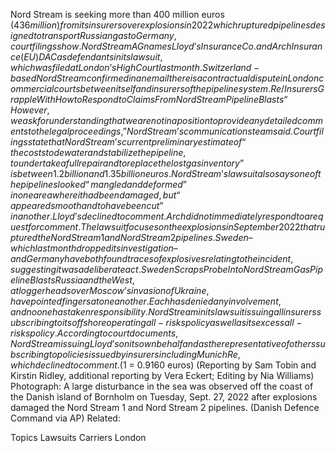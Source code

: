 Nord Stream is seeking more than 400 million euros ($436 million) from its insurers over explosions in 2022 which ruptured pipelines designed to transport Russian gas to Germany, court filings show.
Nord Stream AG names Lloyd’s Insurance Co. and Arch Insurance (EU) DAC as defendants in its lawsuit, which was filed at London’s High Court last month.
Switzerland-based Nord Stream confirmed in an email there is a contractual dispute in London commercial courts between itself and insurers of the pipeline system.
Re/Insurers Grapple With How to Respond to Claims From Nord Stream Pipeline Blasts
“However, we ask for understanding that we are not in a position to provide any detailed comments to the legal proceedings,” Nord Stream’s communications team said.
Court filings state that Nord Stream’s current preliminary estimate of “the costs to dewater and stabilize the pipeline, to undertake a full repair and to replace the lost gas inventory” is between 1.2 billion and 1.35 billion euros.
Nord Stream’s lawsuit also says one of the pipelines looked “mangled and deformed” in one area where it had been damaged, but “appeared smooth and to have been cut” in another.
Lloyd’s declined to comment. Arch did not immediately respond to a request for comment.
The lawsuit focuses on the explosions in September 2022 that ruptured the Nord Stream 1 and Nord Stream 2 pipelines. Sweden – which last month dropped its investigation – and Germany have both found traces of explosives relating to the incident, suggesting it was a deliberate act.
Sweden Scraps Probe Into Nord Stream Gas Pipeline Blasts
Russia and the West, at loggerheads over Moscow’s invasion of Ukraine, have pointed fingers at one another. Each has denied any involvement, and no one has taken responsibility.
Nord Stream in its lawsuit is suing all insurers subscribing to its offshore operating all-risks policy as well as its excess all-risks policy.
According to court documents, Nord Stream is suing Lloyd’s on its own behalf and as the representative of others subscribing to policies issued by insurers including Munich Re, which declined to comment.
($1 = 0.9160 euros)
(Reporting by Sam Tobin and Kirstin Ridley, additional reporting by Vera Eckert; Editing by Nia Williams)
Photograph: A large disturbance in the sea was observed off the coast of the Danish island of Bornholm on Tuesday, Sept. 27, 2022 after explosions damaged the Nord Stream 1 and Nord Stream 2 pipelines. (Danish Defence Command via AP)
Related:

Topics
Lawsuits
Carriers
London
